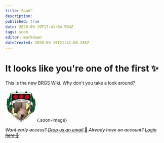```yaml
---
title: Soon™
description: 
published: true
date: 2020-09-19T17:41:04.904Z
tags: soon
editor: markdown
dateCreated: 2020-09-15T21:42:08.285Z
---
```


# It looks like you're one of the first ✨

This is the new BRGS Wiki. Why don't you take a look around?

![logo.png](/logo.png){.soon-image}


~~*Want early access?* [*Drop us an email* 💌](mailto:support@brgswiki.tk?subject=BRGS%20Wiki%20Early%20Access&body=Hi%20there!%0D%0A%0D%0A%0D%0A)
*Already have an account?* [*Login here* 🔑](/login)~~